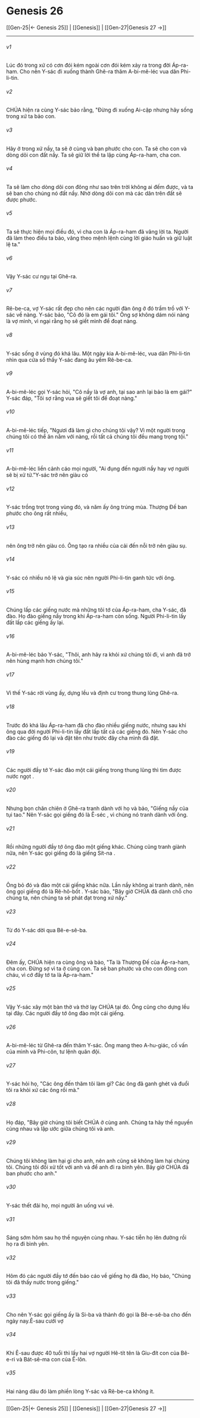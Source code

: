# Genesis 26

[[Gen-25|← Genesis 25]] | [[Genesis]] | [[Gen-27|Genesis 27 →]]
***



###### v1 
Lúc đó trong xứ có cơn đói kém ngoài cơn đói kém xảy ra trong đời Áp-ra-ham. Cho nên Y-sác đi xuống thành Ghê-ra thăm A-bi-mê-léc vua dân Phi-li-tin. 

###### v2 
CHÚA hiện ra cùng Y-sác bảo rằng, "Đừng đi xuống Ai-cập nhưng hãy sống trong xứ ta bảo con. 

###### v3 
Hãy ở trong xứ nầy, ta sẽ ở cùng và ban phước cho con. Ta sẽ cho con và dòng dõi con đất nầy. Ta sẽ giữ lời thề ta lập cùng Áp-ra-ham, cha con. 

###### v4 
Ta sẽ làm cho dòng dõi con đông như sao trên trời không ai đếm được, và ta sẽ ban cho chúng nó đất nầy. Nhờ dòng dõi con mà các dân trên đất sẽ được phước. 

###### v5 
Ta sẽ thực hiện mọi điều đó, vì cha con là Áp-ra-ham đã vâng lời ta. Người đã làm theo điều ta bảo, vâng theo mệnh lệnh cùng lời giáo huấn và giữ luật lệ ta." 

###### v6 
Vậy Y-sác cư ngụ tại Ghê-ra. 

###### v7 
Rê-be-ca, vợ Y-sác rất đẹp cho nên các người đàn ông ở đó trầm trồ với Y-sác về nàng. Y-sác bảo, "Cô đó là em gái tôi." Ông sợ không dám nói nàng là vợ mình, vì ngại rằng họ sẽ giết mình để đoạt nàng. 

###### v8 
Y-sác sống ở vùng đó khá lâu. Một ngày kia A-bi-mê-léc, vua dân Phi-li-tin nhìn qua cửa sổ thấy Y-sác đang âu yếm Rê-be-ca. 

###### v9 
A-bi-mê-léc gọi Y-sác hỏi, "Cô nầy là vợ anh, tại sao anh lại bảo là em gái?" Y-sác đáp, "Tôi sợ rằng vua sẽ giết tôi để đoạt nàng." 

###### v10 
A-bi-mê-léc tiếp, "Ngươi đã làm gì cho chúng tôi vậy? Vì một người trong chúng tôi có thể ăn nằm với nàng, rồi tất cả chúng tôi đều mang trọng tội." 

###### v11 
A-bi-mê-léc liền cảnh cáo mọi người, "Ai đụng đến người nầy hay vợ người sẽ bị xử tử."Y-sác trở nên giàu có 

###### v12 
Y-sác trồng trọt trong vùng đó, và năm ấy ông trúng mùa. Thượng Đế ban phước cho ông rất nhiều, 

###### v13 
nên ông trở nên giàu có. Ông tạo ra nhiều của cải đến nỗi trở nên giàu sụ. 

###### v14 
Y-sác có nhiều nô lệ và gia súc nên người Phi-li-tin ganh tức với ông. 

###### v15 
Chúng lấp các giếng nước mà những tôi tớ của Áp-ra-ham, cha Y-sác, đã đào. Họ đào giếng nầy trong khi Áp-ra-ham còn sống. Người Phi-li-tin lấy đất lấp các giếng ấy lại. 

###### v16 
A-bi-mê-léc bảo Y-sác, "Thôi, anh hãy ra khỏi xứ chúng tôi đi, vì anh đã trở nên hùng mạnh hơn chúng tôi." 

###### v17 
Vì thế Y-sác rời vùng ấy, dựng lều và định cư trong thung lũng Ghê-ra. 

###### v18 
Trước đó khá lâu Áp-ra-ham đã cho đào nhiều giếng nước, nhưng sau khi ông qua đời người Phi-li-tin lấy đất lấp tất cả các giếng đó. Nên Y-sác cho đào các giếng đó lại và đặt tên như trước đây cha mình đã đặt. 

###### v19 
Các người đầy tớ Y-sác đào một cái giếng trong thung lũng thì tìm được nước ngọt . 

###### v20 
Nhưng bọn chăn chiên ở Ghê-ra tranh dành với họ và bảo, "Giếng nầy của tụi tao." Nên Y-sác gọi giếng đó là Ê-séc , vì chúng nó tranh dành với ông. 

###### v21 
Rồi những người đầy tớ ông đào một giếng khác. Chúng cũng tranh giành nữa, nên Y-sác gọi giếng đó là giếng Sít-na . 

###### v22 
Ông bỏ đó và đào một cái giếng khác nữa. Lần nầy không ai tranh dành, nên ông gọi giếng đó là Rê-hô-bốt . Y-sác bảo, "Bây giờ CHÚA đã dành chỗ cho chúng ta, nên chúng ta sẽ phát đạt trong xứ nầy." 

###### v23 
Từ đó Y-sác dời qua Bê-e-sê-ba. 

###### v24 
Đêm ấy, CHÚA hiện ra cùng ông và bảo, "Ta là Thượng Đế của Áp-ra-ham, cha con. Đừng sợ vì ta ở cùng con. Ta sẽ ban phước và cho con đông con cháu, vì cớ đầy tớ ta là Áp-ra-ham." 

###### v25 
Vậy Y-sác xây một bàn thờ và thờ lạy CHÚA tại đó. Ông cũng cho dựng lều tại đây. Các người đầy tớ ông đào một cái giếng. 

###### v26 
A-bi-mê-léc từ Ghê-ra đến thăm Y-sác. Ông mang theo A-hu-giác, cố vấn của mình và Phi-côn, tư lệnh quân đội. 

###### v27 
Y-sác hỏi họ, "Các ông đến thăm tôi làm gì? Các ông đã ganh ghét và đuổi tôi ra khỏi xứ các ông rồi mà." 

###### v28 
Họ đáp, "Bây giờ chúng tôi biết CHÚA ở cùng anh. Chúng ta hãy thề nguyền cùng nhau và lập ước giữa chúng tôi và anh. 

###### v29 
Chúng tôi không làm hại gì cho anh, nên anh cũng sẽ không làm hại chúng tôi. Chúng tôi đối xử tốt với anh và để anh đi ra bình yên. Bây giờ CHÚA đã ban phước cho anh." 

###### v30 
Y-sác thết đãi họ, mọi người ăn uống vui vẻ. 

###### v31 
Sáng sớm hôm sau họ thề nguyện cùng nhau. Y-sác tiễn họ lên đường rồi họ ra đi bình yên. 

###### v32 
Hôm đó các người đầy tớ đến báo cáo về giếng họ đã đào, Họ báo, "Chúng tôi đã thấy nước trong giếng." 

###### v33 
Cho nên Y-sác gọi giếng ấy là Si-ba và thành đó gọi là Bê-e-sê-ba cho đến ngày nay.Ê-sau cưới vợ 

###### v34 
Khi Ê-sau được 40 tuổi thì lấy hai vợ người Hê-tít tên là Giu-đít con của Bê-e-ri và Bát-sê-ma con của Ê-lôn. 

###### v35 
Hai nàng dâu đó làm phiền lòng Y-sác và Rê-be-ca không ít.

***
[[Gen-25|← Genesis 25]] | [[Genesis]] | [[Gen-27|Genesis 27 →]]
